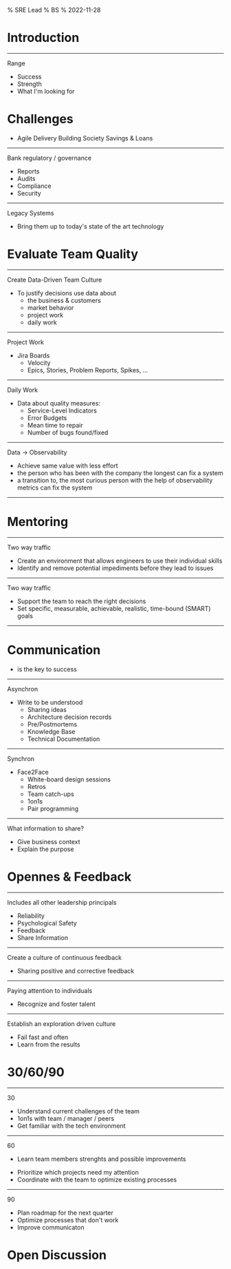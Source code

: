 % SRE Lead
% BS
% 2022-11-28

# Introduction

---

Range

- Success
- Strength
- What I'm looking for


# Challenges

- Agile Delivery Building Society Savings & Loans

---

Bank regulatory / governance

- Reports
- Audits
- Compliance
- Security

---

Legacy Systems

- Bring them up to today's state of the art technology

# Evaluate Team Quality

---

Create Data-Driven Team Culture

- To justify decisions use data about
  - the business & customers
  - market behavior
  - project work
  - daily work

---

Project Work

- Jira Boards
  - Velocity
  - Epics, Stories, Problem Reports, Spikes, ...

---

Daily Work

- Data about quality measures:
  - Service-Level Indicators
  - Error Budgets
  - Mean time to repair
  - Number of bugs found/fixed

---

Data -> Observability

- Achieve same value with less effort
- the person who has been with the company the longest can fix a system
- a transition to, the most curious person with the help of observability metrics can fix the system

---

# Mentoring

---

Two way traffic

- Create an environment that allows engineers to use their individual skills
- Identify and remove potential impediments before they lead to issues


---

Two way traffic

- Support the team to reach the right decisions
- Set specific, measurable, achievable, realistic, time-bound (SMART) goals

---

# Communication

- is the key to success

---

Asynchron

- Write to be understood
  - Sharing ideas
  - Architecture decision records
  - Pre/Postmortems
  - Knowledge Base
  - Technical Documentation

---

Synchron

- Face2Face
  - White-board design sessions
  - Retros
  - Team catch-ups
  - 1on1s
  - Pair programming

---

What information to share?

- Give business context
- Explain the purpose


# Opennes & Feedback

---

Includes all other leadership  principals

- Reliability
- Psychological Safety
- Feedback
- Share Information

---

Create a culture of continuous feedback

- Sharing positive and corrective feedback

---

Paying attention to individuals

- Recognize and foster talent

---

Establish an exploration driven culture

- Fail fast and often
- Learn from the results

<!--
---

My favorite questions

- Why does it seem inefficient to me?
- What is the added value in what is being done?
- Can we change this project into something simpler to get it done faster?
- What was the root cause and how can we mitigate this in the future?

---

-->

# 30/60/90

---

30

- Understand current challenges of the team
- 1on1s with team / manager / peers
- Get familiar with the tech environment

---

60

- Learn team members strenghts and possible improvements
<!-- - Evaluate team members recent work performance -->
- Prioritize which projects need my attention
- Coordinate with the team to optimize existing processes

---

90

- Plan roadmap for the next quarter
- Optimize processes that don't work
- Improve communicaton

# Open Discussion
